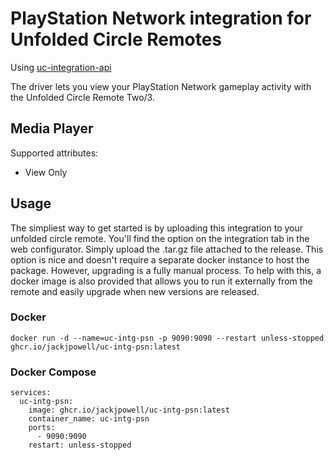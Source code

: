 # PlayStation Network integration for Unfolded Circle Remotes

Using [uc-integration-api](https://github.com/aitatoi/integration-python-library)

The driver lets you view your PlayStation Network gameplay activity with the Unfolded Circle Remote Two/3.

## Media Player
Supported attributes:
 - View Only

## Usage
The simpliest way to get started is by uploading this integration to your unfolded circle remote. You'll find the option on the integration tab in the web configurator. Simply upload the .tar.gz file attached to the release. This option is nice and doesn't require a separate docker instance to host the package. However, upgrading is a fully manual process. To help with this, a docker image is also provided that allows you to run it externally from the remote and easily upgrade when new versions are released. 

### Docker
```docker run -d --name=uc-intg-psn -p 9090:9090 --restart unless-stopped ghcr.io/jackjpowell/uc-intg-psn:latest```

### Docker Compose
```
services:
  uc-intg-psn:
    image: ghcr.io/jackjpowell/uc-intg-psn:latest
    container_name: uc-intg-psn
    ports:
      - 9090:9090
    restart: unless-stopped
```
